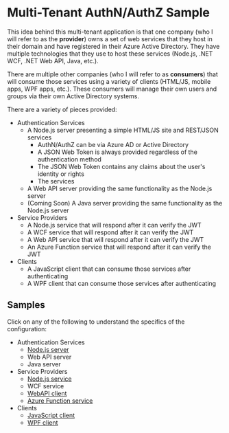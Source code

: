 # Multi-Tenant AuthN/AuthZ Sample
This idea behind this multi-tenant application is that one company (who I will refer to as the **provider**) owns a set of web services that they host in their domain and have registered in their Azure Active Directory. They have multiple technologies that they use to host these services (Node.js, .NET WCF, .NET Web API, Java, etc.).

There are multiple other companies (who I will refer to as **consumers**) that will consume those services using a variety of clients (HTML/JS, mobile apps, WPF apps, etc.). These consumers will manage their own users and groups via their own Active Directory systems.

There are a variety of pieces provided:

- Authentication Services
  - A Node.js server presenting a simple HTML/JS site and REST/JSON services
    - AuthN/AuthZ can be via Azure AD or Active Directory
    - A JSON Web Token is always provided regardless of the authentication method
    - The JSON Web Token contains any claims about the user's identity or rights
    - The services 
  - A Web API server providing the same functionality as the Node.js server
  - (Coming Soon) A Java server providing the same functionality as the Node.js server
- Service Providers
  - A Node.js service that will respond after it can verify the JWT
  - A WCF service that will respond after it can verify the JWT
  - A Web API service that will respond after it can verify the JWT
  - An Azure Function service that will respond after it can verify the JWT
- Clients
  - A JavaScript client that can consume those services after authenticating
  - A WPF client that can consume those services after authenticating

## Samples
Click on any of the following to understand the specifics of the configuration:

- Authentication Services
  - [Node.js server](/docs/nodejs.md)
  - Web API server
  - Java server
- Service Providers
  - [Node.js service](/docs/nodejs.md)
  - WCF service
  - [WebAPI client](/docs/webapi.md)
  - [Azure Function service](https://github.com/plasne/multitenant-func)
- Clients
  - [JavaScript client](/docs/javascript.md)
  - [WPF client](/docs/wpf.md)
